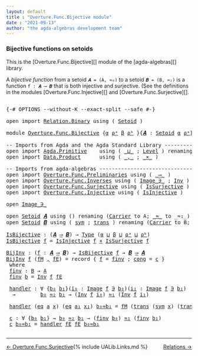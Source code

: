 ```yaml
---
layout: default
title : "Overture.Func.Bijective module"
date : "2021-09-13"
author: "the agda-algebras development team"
---
```


### <a id="bijective-functions-on-setoids">Bijective functions on setoids</a>

This is the [Overture.Func.Bijective][] module of the [agda-algebras][] library.

A *bijective function* from a setoid `𝑨 = (A, ≈₀)` to a setoid `𝑩 = (B, ≈₁)` is a function `f : 𝑨 ⟶ 𝑩` that is both injective and surjective. (See the definitions in the modules [Overture.Func.Injective][] and [Overture.Func.Surjective][].

<pre class="Agda">

<a id="548" class="Symbol">{-#</a> <a id="552" class="Keyword">OPTIONS</a> <a id="560" class="Pragma">--without-K</a> <a id="572" class="Pragma">--exact-split</a> <a id="586" class="Pragma">--safe</a> <a id="593" class="Symbol">#-}</a>

<a id="598" class="Keyword">open</a> <a id="603" class="Keyword">import</a> <a id="610" href="Relation.Binary.html" class="Module">Relation.Binary</a> <a id="626" class="Keyword">using</a> <a id="632" class="Symbol">(</a> <a id="634" href="Relation.Binary.Bundles.html#1009" class="Record">Setoid</a> <a id="641" class="Symbol">)</a>

<a id="644" class="Keyword">module</a> <a id="651" href="Overture.Func.Bijective.html" class="Module">Overture.Func.Bijective</a> <a id="675" class="Symbol">{</a><a id="676" href="Overture.Func.Bijective.html#676" class="Bound">α</a> <a id="678" href="Overture.Func.Bijective.html#678" class="Bound">ρᵃ</a> <a id="681" href="Overture.Func.Bijective.html#681" class="Bound">β</a> <a id="683" href="Overture.Func.Bijective.html#683" class="Bound">ρᵇ</a> <a id="686" class="Symbol">}{</a><a id="688" href="Overture.Func.Bijective.html#688" class="Bound">𝑨</a> <a id="690" class="Symbol">:</a> <a id="692" href="Relation.Binary.Bundles.html#1009" class="Record">Setoid</a> <a id="699" href="Overture.Func.Bijective.html#676" class="Bound">α</a> <a id="701" href="Overture.Func.Bijective.html#678" class="Bound">ρᵃ</a><a id="703" class="Symbol">}{</a><a id="705" href="Overture.Func.Bijective.html#705" class="Bound">𝑩</a> <a id="707" class="Symbol">:</a> <a id="709" href="Relation.Binary.Bundles.html#1009" class="Record">Setoid</a> <a id="716" href="Overture.Func.Bijective.html#681" class="Bound">β</a> <a id="718" href="Overture.Func.Bijective.html#683" class="Bound">ρᵇ</a><a id="720" class="Symbol">}</a> <a id="722" class="Keyword">where</a>

<a id="729" class="Comment">-- Imports from Agda and the Agda Standard Library --------------------------</a>
<a id="807" class="Keyword">open</a> <a id="812" class="Keyword">import</a> <a id="819" href="Agda.Primitive.html" class="Module">Agda.Primitive</a>    <a id="837" class="Keyword">using</a> <a id="843" class="Symbol">(</a> <a id="845" href="Agda.Primitive.html#810" class="Primitive Operator">_⊔_</a> <a id="849" class="Symbol">;</a> <a id="851" href="Agda.Primitive.html#597" class="Postulate">Level</a> <a id="857" class="Symbol">)</a> <a id="859" class="Keyword">renaming</a> <a id="868" class="Symbol">(</a> <a id="870" href="Agda.Primitive.html#326" class="Primitive">Set</a> <a id="874" class="Symbol">to</a> <a id="877" class="Primitive">Type</a> <a id="882" class="Symbol">)</a>
<a id="884" class="Keyword">open</a> <a id="889" class="Keyword">import</a> <a id="896" href="Data.Product.html" class="Module">Data.Product</a>      <a id="914" class="Keyword">using</a> <a id="920" class="Symbol">(</a> <a id="922" href="Agda.Builtin.Sigma.html#236" class="InductiveConstructor Operator">_,_</a> <a id="926" class="Symbol">;</a> <a id="928" href="Data.Product.html#1167" class="Function Operator">_×_</a> <a id="932" class="Symbol">)</a>

<a id="935" class="Comment">-- Imports from agda-algebras -----------------------------------------------</a>
<a id="1013" class="Keyword">open</a> <a id="1018" class="Keyword">import</a> <a id="1025" href="Overture.Func.Preliminaries.html" class="Module">Overture.Func.Preliminaries</a> <a id="1053" class="Keyword">using</a> <a id="1059" class="Symbol">(</a> <a id="1061" href="Overture.Func.Preliminaries.html#789" class="Function Operator">_⟶_</a> <a id="1065" class="Symbol">)</a>
<a id="1067" class="Keyword">open</a> <a id="1072" class="Keyword">import</a> <a id="1079" href="Overture.Func.Inverses.html" class="Module">Overture.Func.Inverses</a> <a id="1102" class="Keyword">using</a> <a id="1108" class="Symbol">(</a> <a id="1110" href="Overture.Func.Inverses.html#1756" class="Datatype Operator">Image_∋_</a> <a id="1119" class="Symbol">;</a> <a id="1121" href="Overture.Func.Inverses.html#4290" class="Function">Inv</a> <a id="1125" class="Symbol">)</a>
<a id="1127" class="Keyword">open</a> <a id="1132" class="Keyword">import</a> <a id="1139" href="Overture.Func.Surjective.html" class="Module">Overture.Func.Surjective</a> <a id="1164" class="Keyword">using</a> <a id="1170" class="Symbol">(</a> <a id="1172" href="Overture.Func.Surjective.html#1985" class="Function">IsSurjective</a> <a id="1185" class="Symbol">)</a>
<a id="1187" class="Keyword">open</a> <a id="1192" class="Keyword">import</a> <a id="1199" href="Overture.Func.Injective.html" class="Module">Overture.Func.Injective</a> <a id="1223" class="Keyword">using</a> <a id="1229" class="Symbol">(</a> <a id="1231" href="Overture.Func.Injective.html#1886" class="Function">IsInjective</a> <a id="1243" class="Symbol">)</a>

<a id="1246" class="Keyword">open</a> <a id="1251" href="Overture.Func.Inverses.html#1756" class="Module Operator">Image_∋_</a>

<a id="1261" class="Keyword">open</a> <a id="1266" href="Relation.Binary.Bundles.html#1009" class="Module">Setoid</a> <a id="1273" href="Overture.Func.Bijective.html#688" class="Bound">𝑨</a> <a id="1275" class="Keyword">using</a> <a id="1281" class="Symbol">()</a> <a id="1284" class="Keyword">renaming</a> <a id="1293" class="Symbol">(</a><a id="1294" href="Relation.Binary.Bundles.html#1072" class="Field">Carrier</a> <a id="1302" class="Symbol">to</a> <a id="1305" class="Field">A</a><a id="1306" class="Symbol">;</a> <a id="1308" href="Relation.Binary.Bundles.html#1098" class="Field Operator">_≈_</a> <a id="1312" class="Symbol">to</a> <a id="1315" class="Field Operator">_≈₁_</a><a id="1319" class="Symbol">)</a>
<a id="1321" class="Keyword">open</a> <a id="1326" href="Relation.Binary.Bundles.html#1009" class="Module">Setoid</a> <a id="1333" href="Overture.Func.Bijective.html#705" class="Bound">𝑩</a> <a id="1335" class="Keyword">using</a> <a id="1341" class="Symbol">(</a> <a id="1343" href="Relation.Binary.Structures.html#1594" class="Function">sym</a> <a id="1347" class="Symbol">;</a> <a id="1349" href="Relation.Binary.Structures.html#1620" class="Function">trans</a> <a id="1355" class="Symbol">)</a> <a id="1357" class="Keyword">renaming</a> <a id="1366" class="Symbol">(</a><a id="1367" href="Relation.Binary.Bundles.html#1072" class="Field">Carrier</a> <a id="1375" class="Symbol">to</a> <a id="1378" class="Field">B</a><a id="1379" class="Symbol">;</a> <a id="1381" href="Relation.Binary.Bundles.html#1098" class="Field Operator">_≈_</a> <a id="1385" class="Symbol">to</a> <a id="1388" class="Field Operator">_≈₂_</a><a id="1392" class="Symbol">)</a>

<a id="IsBijective"></a><a id="1395" href="Overture.Func.Bijective.html#1395" class="Function">IsBijective</a> <a id="1407" class="Symbol">:</a> <a id="1409" class="Symbol">(</a><a id="1410" href="Overture.Func.Bijective.html#688" class="Bound">𝑨</a> <a id="1412" href="Overture.Func.Preliminaries.html#789" class="Function Operator">⟶</a> <a id="1414" href="Overture.Func.Bijective.html#705" class="Bound">𝑩</a><a id="1415" class="Symbol">)</a> <a id="1417" class="Symbol">→</a> <a id="1419" href="Overture.Func.Bijective.html#877" class="Primitive">Type</a> <a id="1424" class="Symbol">(</a><a id="1425" href="Overture.Func.Bijective.html#676" class="Bound">α</a> <a id="1427" href="Agda.Primitive.html#810" class="Primitive Operator">⊔</a> <a id="1429" href="Overture.Func.Bijective.html#681" class="Bound">β</a> <a id="1431" href="Agda.Primitive.html#810" class="Primitive Operator">⊔</a> <a id="1433" href="Overture.Func.Bijective.html#678" class="Bound">ρᵃ</a> <a id="1436" href="Agda.Primitive.html#810" class="Primitive Operator">⊔</a> <a id="1438" href="Overture.Func.Bijective.html#683" class="Bound">ρᵇ</a><a id="1440" class="Symbol">)</a>
<a id="1442" href="Overture.Func.Bijective.html#1395" class="Function">IsBijective</a> <a id="1454" href="Overture.Func.Bijective.html#1454" class="Bound">f</a> <a id="1456" class="Symbol">=</a> <a id="1458" href="Overture.Func.Injective.html#1886" class="Function">IsInjective</a> <a id="1470" href="Overture.Func.Bijective.html#1454" class="Bound">f</a> <a id="1472" href="Data.Product.html#1167" class="Function Operator">×</a> <a id="1474" href="Overture.Func.Surjective.html#1985" class="Function">IsSurjective</a> <a id="1487" href="Overture.Func.Bijective.html#1454" class="Bound">f</a>

<a id="BijInv"></a><a id="1490" href="Overture.Func.Bijective.html#1490" class="Function">BijInv</a> <a id="1497" class="Symbol">:</a> <a id="1499" class="Symbol">(</a><a id="1500" href="Overture.Func.Bijective.html#1500" class="Bound">f</a> <a id="1502" class="Symbol">:</a> <a id="1504" href="Overture.Func.Bijective.html#688" class="Bound">𝑨</a> <a id="1506" href="Overture.Func.Preliminaries.html#789" class="Function Operator">⟶</a> <a id="1508" href="Overture.Func.Bijective.html#705" class="Bound">𝑩</a><a id="1509" class="Symbol">)</a> <a id="1511" class="Symbol">→</a> <a id="1513" href="Overture.Func.Bijective.html#1395" class="Function">IsBijective</a> <a id="1525" href="Overture.Func.Bijective.html#1500" class="Bound">f</a> <a id="1527" class="Symbol">→</a> <a id="1529" href="Overture.Func.Bijective.html#705" class="Bound">𝑩</a> <a id="1531" href="Overture.Func.Preliminaries.html#789" class="Function Operator">⟶</a> <a id="1533" href="Overture.Func.Bijective.html#688" class="Bound">𝑨</a>
<a id="1535" href="Overture.Func.Bijective.html#1490" class="Function">BijInv</a> <a id="1542" href="Overture.Func.Bijective.html#1542" class="Bound">f</a> <a id="1544" class="Symbol">(</a><a id="1545" href="Overture.Func.Bijective.html#1545" class="Bound">fM</a> <a id="1548" href="Agda.Builtin.Sigma.html#236" class="InductiveConstructor Operator">,</a> <a id="1550" href="Overture.Func.Bijective.html#1550" class="Bound">fE</a><a id="1552" class="Symbol">)</a> <a id="1554" class="Symbol">=</a> <a id="1556" class="Keyword">record</a> <a id="1563" class="Symbol">{</a> <a id="1565" href="Function.Bundles.html#1919" class="Field">f</a> <a id="1567" class="Symbol">=</a> <a id="1569" href="Overture.Func.Bijective.html#1595" class="Function">finv</a> <a id="1574" class="Symbol">;</a> <a id="1576" href="Function.Bundles.html#1938" class="Field">cong</a> <a id="1581" class="Symbol">=</a> <a id="1583" href="Overture.Func.Bijective.html#1810" class="Function">c</a> <a id="1585" class="Symbol">}</a>
 <a id="1588" class="Keyword">where</a>
 <a id="1595" href="Overture.Func.Bijective.html#1595" class="Function">finv</a> <a id="1600" class="Symbol">:</a> <a id="1602" href="Overture.Func.Bijective.html#1378" class="Field">B</a> <a id="1604" class="Symbol">→</a> <a id="1606" href="Overture.Func.Bijective.html#1305" class="Function">A</a>
 <a id="1609" href="Overture.Func.Bijective.html#1595" class="Function">finv</a> <a id="1614" href="Overture.Func.Bijective.html#1614" class="Bound">b</a> <a id="1616" class="Symbol">=</a> <a id="1618" href="Overture.Func.Inverses.html#4290" class="Function">Inv</a> <a id="1622" href="Overture.Func.Bijective.html#1542" class="Bound">f</a> <a id="1624" href="Overture.Func.Bijective.html#1550" class="Bound">fE</a>

 <a id="1629" href="Overture.Func.Bijective.html#1629" class="Function">handler</a> <a id="1637" class="Symbol">:</a> <a id="1639" class="Symbol">∀</a> <a id="1641" class="Symbol">{</a><a id="1642" href="Overture.Func.Bijective.html#1642" class="Bound">b₀</a> <a id="1645" href="Overture.Func.Bijective.html#1645" class="Bound">b₁</a><a id="1647" class="Symbol">}(</a><a id="1649" href="Overture.Func.Bijective.html#1649" class="Bound">i₀</a> <a id="1652" class="Symbol">:</a> <a id="1654" href="Overture.Func.Inverses.html#1756" class="Datatype Operator">Image</a> <a id="1660" href="Overture.Func.Bijective.html#1542" class="Bound">f</a> <a id="1662" href="Overture.Func.Inverses.html#1756" class="Datatype Operator">∋</a> <a id="1664" href="Overture.Func.Bijective.html#1642" class="Bound">b₀</a><a id="1666" class="Symbol">)(</a><a id="1668" href="Overture.Func.Bijective.html#1668" class="Bound">i₁</a> <a id="1671" class="Symbol">:</a> <a id="1673" href="Overture.Func.Inverses.html#1756" class="Datatype Operator">Image</a> <a id="1679" href="Overture.Func.Bijective.html#1542" class="Bound">f</a> <a id="1681" href="Overture.Func.Inverses.html#1756" class="Datatype Operator">∋</a> <a id="1683" href="Overture.Func.Bijective.html#1645" class="Bound">b₁</a><a id="1685" class="Symbol">)</a>
  <a id="1689" class="Symbol">→</a>        <a id="1698" href="Overture.Func.Bijective.html#1642" class="Bound">b₀</a> <a id="1701" href="Overture.Func.Bijective.html#1388" class="Field Operator">≈₂</a> <a id="1704" href="Overture.Func.Bijective.html#1645" class="Bound">b₁</a> <a id="1707" class="Symbol">→</a> <a id="1709" class="Symbol">(</a><a id="1710" href="Overture.Func.Inverses.html#4290" class="Function">Inv</a> <a id="1714" href="Overture.Func.Bijective.html#1542" class="Bound">f</a> <a id="1716" href="Overture.Func.Bijective.html#1649" class="Bound">i₀</a><a id="1718" class="Symbol">)</a> <a id="1720" href="Overture.Func.Bijective.html#1315" class="Function Operator">≈₁</a> <a id="1723" class="Symbol">(</a><a id="1724" href="Overture.Func.Inverses.html#4290" class="Function">Inv</a> <a id="1728" href="Overture.Func.Bijective.html#1542" class="Bound">f</a> <a id="1730" href="Overture.Func.Bijective.html#1668" class="Bound">i₁</a><a id="1732" class="Symbol">)</a>

 <a id="1736" href="Overture.Func.Bijective.html#1629" class="Function">handler</a> <a id="1744" class="Symbol">(</a><a id="1745" href="Overture.Func.Inverses.html#1812" class="InductiveConstructor">eq</a> <a id="1748" href="Overture.Func.Bijective.html#1748" class="Bound">a</a> <a id="1750" href="Overture.Func.Bijective.html#1750" class="Bound">x</a><a id="1751" class="Symbol">)</a> <a id="1753" class="Symbol">(</a><a id="1754" href="Overture.Func.Inverses.html#1812" class="InductiveConstructor">eq</a> <a id="1757" href="Overture.Func.Bijective.html#1757" class="Bound">a₁</a> <a id="1760" href="Overture.Func.Bijective.html#1760" class="Bound">x₁</a><a id="1762" class="Symbol">)</a> <a id="1764" href="Overture.Func.Bijective.html#1764" class="Bound">b₀≈b₁</a> <a id="1770" class="Symbol">=</a> <a id="1772" href="Overture.Func.Bijective.html#1545" class="Bound">fM</a> <a id="1775" class="Symbol">(</a><a id="1776" href="Relation.Binary.Structures.html#1620" class="Function">trans</a> <a id="1782" class="Symbol">(</a><a id="1783" href="Relation.Binary.Structures.html#1594" class="Function">sym</a> <a id="1787" href="Overture.Func.Bijective.html#1750" class="Bound">x</a><a id="1788" class="Symbol">)</a> <a id="1790" class="Symbol">(</a><a id="1791" href="Relation.Binary.Structures.html#1620" class="Function">trans</a> <a id="1797" href="Overture.Func.Bijective.html#1764" class="Bound">b₀≈b₁</a> <a id="1803" href="Overture.Func.Bijective.html#1760" class="Bound">x₁</a><a id="1805" class="Symbol">))</a>

 <a id="1810" href="Overture.Func.Bijective.html#1810" class="Function">c</a> <a id="1812" class="Symbol">:</a> <a id="1814" class="Symbol">∀</a> <a id="1816" class="Symbol">{</a><a id="1817" href="Overture.Func.Bijective.html#1817" class="Bound">b₀</a> <a id="1820" href="Overture.Func.Bijective.html#1820" class="Bound">b₁</a><a id="1822" class="Symbol">}</a> <a id="1824" class="Symbol">→</a> <a id="1826" href="Overture.Func.Bijective.html#1817" class="Bound">b₀</a> <a id="1829" href="Overture.Func.Bijective.html#1388" class="Field Operator">≈₂</a> <a id="1832" href="Overture.Func.Bijective.html#1820" class="Bound">b₁</a> <a id="1835" class="Symbol">→</a> <a id="1837" class="Symbol">(</a><a id="1838" href="Overture.Func.Bijective.html#1595" class="Function">finv</a> <a id="1843" href="Overture.Func.Bijective.html#1817" class="Bound">b₀</a><a id="1845" class="Symbol">)</a> <a id="1847" href="Overture.Func.Bijective.html#1315" class="Function Operator">≈₁</a> <a id="1850" class="Symbol">(</a><a id="1851" href="Overture.Func.Bijective.html#1595" class="Function">finv</a> <a id="1856" href="Overture.Func.Bijective.html#1820" class="Bound">b₁</a><a id="1858" class="Symbol">)</a>
 <a id="1861" href="Overture.Func.Bijective.html#1810" class="Function">c</a> <a id="1863" href="Overture.Func.Bijective.html#1863" class="Bound">b₀≈b₁</a> <a id="1869" class="Symbol">=</a> <a id="1871" href="Overture.Func.Bijective.html#1629" class="Function">handler</a> <a id="1879" href="Overture.Func.Bijective.html#1550" class="Bound">fE</a> <a id="1882" href="Overture.Func.Bijective.html#1550" class="Bound">fE</a> <a id="1885" href="Overture.Func.Bijective.html#1863" class="Bound">b₀≈b₁</a>

</pre>

------------------------------------

<span style="float:left;">[← Overture.Func.Surjective](Overture.Func.Surjective.html)</span>
<span style="float:right;">[Relations →](Relations.html)</span>

{% include UALib.Links.md %}

